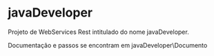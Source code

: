 # javaDeveloper

Projeto de WebServices Rest intitulado do nome javaDeveloper.

Documentação e passos se encontram em javaDeveloper\Documento
